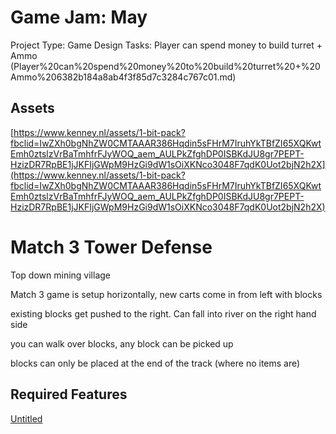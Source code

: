 # Game Jam: May

Project Type: Game Design
Tasks: Player can spend money to build turret + Ammo (Player%20can%20spend%20money%20to%20build%20turret%20+%20Ammo%206382b184a8ab4f3f85d7c3284c767c01.md)

## Assets

[https://www.kenney.nl/assets/1-bit-pack?fbclid=IwZXh0bgNhZW0CMTAAAR386Hqdin5sFHrM7IruhYkTBfZI65XQKwtEmh0ztslzVrBaTmhfrFJyWOQ_aem_AULPkZfghDP0ISBKdJU8gr7PEPT-HzizDR7RpBE1jJKFIjGWpM9HzGi9dW1sOiXKNco3048F7qdK0Uot2bjN2h2X](https://www.kenney.nl/assets/1-bit-pack?fbclid=IwZXh0bgNhZW0CMTAAAR386Hqdin5sFHrM7IruhYkTBfZI65XQKwtEmh0ztslzVrBaTmhfrFJyWOQ_aem_AULPkZfghDP0ISBKdJU8gr7PEPT-HzizDR7RpBE1jJKFIjGWpM9HzGi9dW1sOiXKNco3048F7qdK0Uot2bjN2h2X)

# Match 3 Tower Defense

Top down mining village

Match 3 game is setup horizontally, new carts come in from left with blocks

existing blocks get pushed to the right. Can fall into river on the right hand side

you can walk over blocks, any block can be picked up

blocks can only be placed at the end of the track (where no items are)

## Required Features

[Untitled](Untitled%20fcc8f4d9a90040cf8ca4e167c870585e.csv)